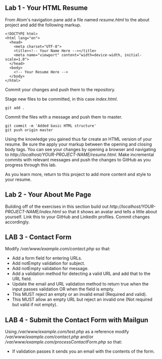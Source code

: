 ## Lab 1 - Your HTML Resume

From Atom's navigation pane add a file named _resume.html_ to the about project and add the following markup.

````
<!DOCTYPE html>
<html lang="en">
  <head>
    <meta charset="UTF-8">
    <title><!-- Your Name Here --></title>
    <meta name="viewport" content="width=device-width, initial-scale=1.0">
  </head>
  <body>
    <!-- Your Resume Here -->
  </body>
</html>
````

Commit your changes and push them to the repository.

Stage new files to be committed, in this case _index.html_.
````
git add .
````

Commit the files with a message and push them to master.
````
git commit -m 'Added basic HTML structure'
git push origin master
````

Using the knowledge you gained thus far create an HTML version of your resume. Be sure the apply your markup between the opening and closing body tags. You can see your changes by opening a browser and navigating to *http://localhost/YOUR-PROJECT-NAME/resume.html*. Make incremental commits with relevant messages and push the changes to GitHub as you progress through this lab.

As you learn more, return to this project to add more content and style to your resume.

## Lab 2 - Your About Me Page

Building off of the exercises in this section build out *http://localhost/YOUR-PROJECT-NAME/index.html* so that it shows an avatar and tells a little about yourself. Link this to your GitHub and LinkedIn profiles. Commit changes accordingly.

## LAB 3 - Contact Form
Modify _/var/www/example.com/contact.php_ so that:
* Add a form field for entering URLs.
* Add notEmpty validation for subject.
* Add notEmpty validation for message.
* Add a validation method for detecting a valid URL and add that to the URL field.
* Update the email and URL validation method to return true when the input passes validation OR when the field is empty.
* This MUST reject an empty or an invalid email (Required and valid).
* This MUST allow an empty URL but reject an invalid one (Not required but valid if not empty).

## LAB 4 - Submit the Contact Form with Mailgun
Using */var/www/example.com/test.php* as a reference modify */var/www/example.com/contact.php* and/or */var/www/example.com/processContactForm.php* so that:

* If validation passes it sends you an email with the contents of the form.
